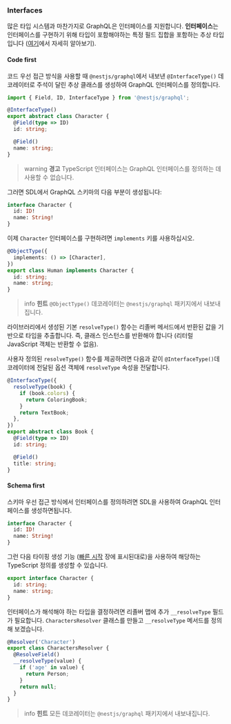 ### Interfaces

많은 타입 시스템과 마찬가지로 GraphQL은 인터페이스를 지원합니다. **인터페이스**는 인터페이스를 구현하기 위해 타입이 포함해야하는 특정 필드 집합을 포함하는 추상 타입입니다 ([여기](https://graphql.org/learn/schema/#interfaces)에서 자세히 알아보기).

#### Code first

코드 우선 접근 방식을 사용할 때 `@nestjs/graphql`에서 내보낸 `@InterfaceType()` 데코레이터로 주석이 달린 추상 클래스를 생성하여 GraphQL 인터페이스를 정의합니다.

```typescript
import { Field, ID, InterfaceType } from '@nestjs/graphql';

@InterfaceType()
export abstract class Character {
  @Field(type => ID)
  id: string;

  @Field()
  name: string;
}
```

> warning **경고** TypeScript 인터페이스는 GraphQL 인터페이스를 정의하는 데 사용할 수 없습니다.

그러면 SDL에서 GraphQL 스키마의 다음 부분이 생성됩니다:

```graphql
interface Character {
  id: ID!
  name: String!
}
```

이제 `Character` 인터페이스를 구현하려면 `implements` 키를 사용하십시오.

```typescript
@ObjectType({
  implements: () => [Character],
})
export class Human implements Character {
  id: string;
  name: string;
}
```

> info **힌트** `@ObjectType()` 데코레이터는 `@nestjs/graphql` 패키지에서 내보내집니다.

라이브러리에서 생성된 기본 `resolveType()` 함수는 리졸버 메서드에서 반환된 값을 기반으로 타입을 추출합니다. 즉, 클래스 인스턴스를 반환해야 합니다 (리터럴 JavaScript 객체는 반환할 수 없음).

사용자 정의된 `resolveType()` 함수를 제공하려면 다음과 같이 `@InterfaceType()`데코레이터에 전달된 옵션 객체에 `resolveType` 속성을 전달합니다.

```typescript
@InterfaceType({
  resolveType(book) {
    if (book.colors) {
      return ColoringBook;
    }
    return TextBook;
  },
})
export abstract class Book {
  @Field(type => ID)
  id: string;

  @Field()
  title: string;
}
```

#### Schema first

스키마 우선 접근 방식에서 인터페이스를 정의하려면 SDL을 사용하여 GraphQL 인터페이스를 생성하면됩니다.

```graphql
interface Character {
  id: ID!
  name: String!
}
```

그런 다음 타이핑 생성 기능 ([빠른 시작](/graphql/quick-start) 장에 표시된대로)을 사용하여 해당하는 TypeScript 정의를 생성할 수 있습니다.

```typescript
export interface Character {
  id: string;
  name: string;
}
```

인터페이스가 해석해야 하는 타입을 결정하려면 리졸버 맵에 추가 `__resolveType` 필드가 필요합니다. `CharactersResolver` 클래스를 만들고 `__resolveType` 메서드를 정의해 보겠습니다.

```typescript
@Resolver('Character')
export class CharactersResolver {
  @ResolveField()
  __resolveType(value) {
    if ('age' in value) {
      return Person;
    }
    return null;
  }
}
```

> info **힌트** 모든 데코레이터는 `@nestjs/graphql` 패키지에서 내보내집니다.
